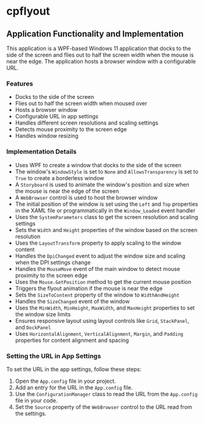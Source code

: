 # cpflyout

## Application Functionality and Implementation

This application is a WPF-based Windows 11 application that docks to the side of the screen and flies out to half the screen width when the mouse is near the edge. The application hosts a browser window with a configurable URL.

### Features

- Docks to the side of the screen
- Flies out to half the screen width when moused over
- Hosts a browser window
- Configurable URL in app settings
- Handles different screen resolutions and scaling settings
- Detects mouse proximity to the screen edge
- Handles window resizing

### Implementation Details

- Uses WPF to create a window that docks to the side of the screen
- The window's `WindowStyle` is set to `None` and `AllowsTransparency` is set to `True` to create a borderless window
- A `Storyboard` is used to animate the window's position and size when the mouse is near the edge of the screen
- A `WebBrowser` control is used to host the browser window
- The initial position of the window is set using the `Left` and `Top` properties in the XAML file or programmatically in the `Window_Loaded` event handler
- Uses the `SystemParameters` class to get the screen resolution and scaling settings
- Sets the `Width` and `Height` properties of the window based on the screen resolution
- Uses the `LayoutTransform` property to apply scaling to the window content
- Handles the `DpiChanged` event to adjust the window size and scaling when the DPI settings change
- Handles the `MouseMove` event of the main window to detect mouse proximity to the screen edge
- Uses the `Mouse.GetPosition` method to get the current mouse position
- Triggers the flyout animation if the mouse is near the edge
- Sets the `SizeToContent` property of the window to `WidthAndHeight`
- Handles the `SizeChanged` event of the window
- Uses the `MinWidth`, `MinHeight`, `MaxWidth`, and `MaxHeight` properties to set the window size limits
- Ensures responsive layout using layout controls like `Grid`, `StackPanel`, and `DockPanel`
- Uses `HorizontalAlignment`, `VerticalAlignment`, `Margin`, and `Padding` properties for content alignment and spacing

### Setting the URL in App Settings

To set the URL in the app settings, follow these steps:

1. Open the `App.config` file in your project.
2. Add an entry for the URL in the `App.config` file.
3. Use the `ConfigurationManager` class to read the URL from the `App.config` file in your code.
4. Set the `Source` property of the `WebBrowser` control to the URL read from the settings.
